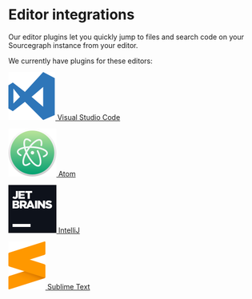 # Editor integrations

Our editor plugins let you quickly jump to files and search code on your Sourcegraph instance from your editor.

We currently have plugins for these editors:

<a href="https://marketplace.visualstudio.com/items?itemName=sourcegraph.sourcegraph"><img src="img/vscode.svg"/> Visual Studio Code</a>

<a href="https://atom.io/packages/sourcegraph"><img src="img/atom.svg"/> Atom</a>

<a href="https://plugins.jetbrains.com/plugin/9682-sourcegraph"><img src="img/jetbrains.svg"/> IntelliJ</a>

<a href="https://github.com/sourcegraph/sourcegraph-sublime"><img src="img/sublime.svg"/> Sublime Text</a>

